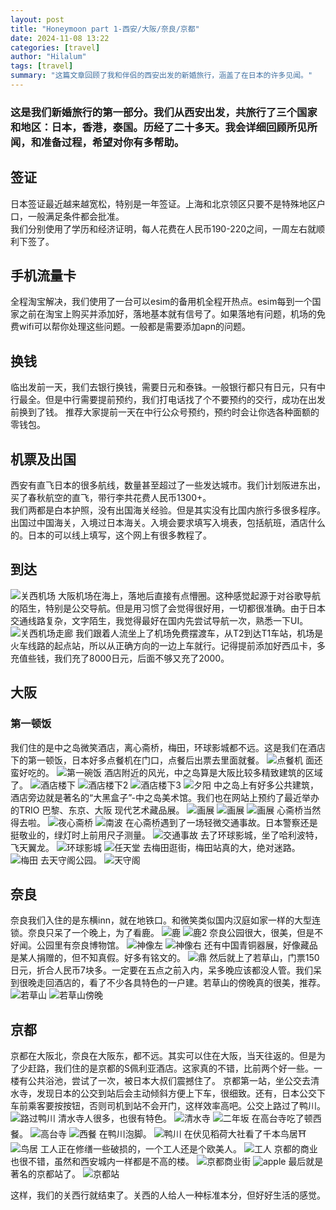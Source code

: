 ```yaml
---
layout: post
title: "Honeymoon part 1-西安/大阪/奈良/京都"
date: 2024-11-08 13:22
categories: [travel]
author: "Hilalum"
tags: [travel]
summary: "这篇文章回顾了我和伴侣的西安出发的新婚旅行，涵盖了在日本的许多见闻。"
---
```


### 这是我们新婚旅行的第一部分。我们从西安出发，共旅行了三个国家和地区：日本，香港，泰国。历经了二十多天。我会详细回顾所见所闻，和准备过程，希望对你有多帮助。
## 签证
日本签证最近越来越宽松，特别是一年签证。上海和北京领区只要不是特殊地区户口，一般满足条件都会批准。  
我们分别使用了学历和经济证明，每人花费在人民币190-220之间，一周左右就顺利下签了。

## 手机流量卡
全程淘宝解决，我们使用了一台可以esim的备用机全程开热点。esim每到一个国家之前在淘宝上购买并添加好，落地基本就有信号了。如果落地有问题，机场的免费wifi可以帮你处理这些问题。一般都是需要添加apn的问题。

## 换钱
临出发前一天，我们去银行换钱，需要日元和泰铢。一般银行都只有日元，只有中行最全。但是中行需要提前预约，我们打电话找了个不要预约的交行，成功在出发前换到了钱。
推荐大家提前一天在中行公众号预约，预约时会让你选各种面额的零钱包。

## 机票及出国
西安有直飞日本的很多航线，数量甚至超过了一些发达城市。我们计划阪进东出，买了春秋航空的直飞，带行李共花费人民币1300+。  
我们两都是白本护照，没有出国海关经验。但是其实没有比国内旅行多很多程序。出国过中国海关，入境过日本海关。入境会要求填写入境表，包括航班，酒店什么的。日本的可以线上填写，这个网上有很多教程了。

## 到达

<img class="img-fluid" src="/assets/%E5%A4%A7%E9%98%AA/%E5%A4%A7%E9%98%AA%E5%85%B3%E8%A5%BF%E6%9C%BA%E5%9C%BA.jpeg" alt="关西机场">
大阪机场在海上，落地后直接有点懵圈。这种感觉起源于对谷歌导航的陌生，特别是公交导航。但是用习惯了会觉得很好用，一切都很准确。由于日本交通线路复杂，文字陌生，我觉得最好在国内先尝试导航一次，熟悉一下UI。  
<img class="img-fluid" src="/assets/%E5%A4%A7%E9%98%AA/%E6%9C%BA%E5%9C%BA%E8%B5%B0%E5%BB%8A.jpeg" alt="关西机场走廊">
我们跟着人流坐上了机场免费摆渡车，从T2到达T1车站，机场是火车线路的起点站，所以从正确方向的一边上车就行。记得提前添加好西瓜卡，多充值些钱，我们充了8000日元，后面不够又充了2000。

## 大阪
### 第一顿饭
我们住的是中之岛微笑酒店，离心斋桥，梅田，环球影城都不远。这是我们在酒店下的第一顿饭，日本好多点餐机在门口，点餐后出票去里面就餐。
<img class="img-fluid" src="/assets/大阪/点餐机.jpeg" alt="点餐机">
面还蛮好吃的。
<img class="img-fluid" src="/assets/大阪/第一碗饭.jpeg" alt="第一碗饭">
酒店附近的风光，中之岛算是大阪比较多精致建筑的区域了。
<img class="img-fluid" src="/assets/大阪/酒店楼下.jpeg" alt="酒店楼下">
<img class="img-fluid" src="/assets/大阪/酒店楼下2.jpeg" alt="酒店楼下2">
<img class="img-fluid" src="/assets/大阪/酒店楼下3.jpeg" alt="酒店楼下3">
<img class="img-fluid" src="/assets/大阪/夕阳.jpeg" alt="夕阳">
中之岛上有好多公共建筑，酒店旁边就是著名的“大黑盒子”-中之岛美术馆。我们也在网站上预约了最近举办的TRIO 巴黎、东京、大阪 现代艺术藏品展。
<img class="img-fluid" src="/assets/大阪/画展.jpeg" alt="画展">
<img class="img-fluid" src="/assets/大阪/画展2.jpeg" alt="画展">
<img class="img-fluid" src="/assets/大阪/画展3.jpeg" alt="画展">
心斋桥当然得去啦。
<img class="img-fluid" src="/assets/大阪/夜心斋桥.jpeg" alt="夜心斋桥">
<img class="img-fluid" src="/assets/大阪/南波.jpeg" alt="南波">
在心斋桥遇到了一场轻微交通事故。日本警察还是挺敬业的，绿灯时上前用尺子测量。
<img class="img-fluid" src="/assets/大阪/交通事故.jpeg" alt="交通事故">
去了环球影城，坐了哈利波特，飞天翼龙。
<img class="img-fluid" src="/assets/大阪/环球影城.jpeg" alt="环球影城">
<img class="img-fluid" src="/assets/大阪/任天堂.jpeg" alt="任天堂">
去梅田逛街，梅田站真的大，绝对迷路。
<img class="img-fluid" src="/assets/大阪/梅田.jpeg" alt="梅田">
去天守阁公园。
<img class="img-fluid" src="/assets/大阪/天守阁.jpeg" alt="天守阁">
## 奈良
奈良我们入住的是东横inn，就在地铁口。和微笑类似国内汉庭如家一样的大型连锁。奈良只呆了一个晚上，为了看鹿。
<img class="img-fluid" src="/assets/奈良/鹿.jpeg" alt="鹿">
<img class="img-fluid" src="/assets/奈良/鹿2.jpeg" alt="鹿2">
奈良公园很大，很美，但是不好闻。公园里有奈良博物馆。
<img class="img-fluid" src="/assets/奈良/神像左.jpeg" alt="神像左">
<img class="img-fluid" src="/assets/奈良/神像右.jpeg" alt="神像右">
还有中国青铜器展，好像藏品是某人捐赠的，但不知真假。好多有铭文的。
<img class="img-fluid" src="/assets/奈良/鼎.jpeg" alt="鼎">
然后就上了若草山，门票150日元，折合人民币7块多。一定要在五点之前入内，呆多晚应该都没人管。我们呆到很晚走回酒店的，看了不少各具特色的一户建。若草山的傍晚真的很美，推荐。
<img class="img-fluid" src="/assets/奈良/若草山.jpeg" alt="若草山">
<img class="img-fluid" src="/assets/奈良/若草山傍晚.jpeg" alt="若草山傍晚">
## 京都
京都在大阪北，奈良在大阪东，都不远。其实可以住在大阪，当天往返的。但是为了少赶路，我们住的是京都的S佩利亚酒店。这家真的不错，比前两个好一些。一楼有公共浴池，尝试了一次，被日本大叔们震撼住了。
京都第一站，坐公交去清水寺，发现日本的公交到站后会主动倾斜方便上下车，很细致。还有，日本公交下车前乘客要按按钮，否则司机到站不会开门，这样效率高吧。公交上路过了鸭川。
<img class="img-fluid" src="/assets/京都/路过鸭川.jpeg" alt="路过鸭川">
清水寺人很多，也很有特色。
<img class="img-fluid" src="/assets/京都/清水寺.jpeg" alt="清水寺">
<img class="img-fluid" src="/assets/京都/二年坂.jpeg" alt="二年坂">
在高台寺吃了顿西餐。
<img class="img-fluid" src="/assets/京都/高台寺.jpeg" alt="高台寺">
<img class="img-fluid" src="/assets/京都/高台寺吃饭.jpeg" alt="西餐">
在鸭川泡脚。
<img class="img-fluid" src="/assets/京都/鸭川.jpeg" alt="鸭川">
在伏见稻荷大社看了千本鸟居⛩️
<img class="img-fluid" src="/assets/京都/伏见.jpeg" alt="鸟居">
工人正在修缮一些破损的，一个工人还是个欧美人。
<img class="img-fluid" src="/assets/京都/工人.jpeg" alt="工人">
京都的商业也很不错，虽然和西安城内一样都是不高的楼。
<img class="img-fluid" src="/assets/京都/京都商业街.jpeg" alt="京都商业街">
<img class="img-fluid" src="/assets/京都/京都apple.jpeg" alt="apple">
最后就是著名的京都站了。
<img class="img-fluid" src="/assets/京都/京都站.jpeg" alt="京都站">

这样，我们的关西行就结束了。关西的人给人一种标准本分，但好好生活的感觉。
